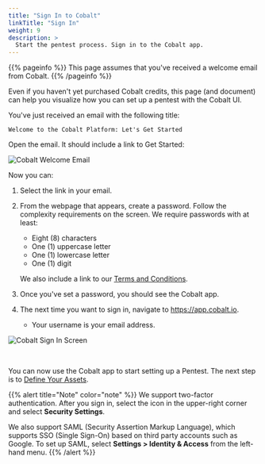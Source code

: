 ```yaml
---
title: "Sign In to Cobalt"
linkTitle: "Sign In"
weight: 9
description: >
  Start the pentest process. Sign in to the Cobalt app.
---
```


{{% pageinfo %}}
This page assumes that you've received a welcome email from Cobalt.
{{% /pageinfo %}}

Even if you haven't yet purchased Cobalt credits, this page (and document)
can help you visualize how you can set up a pentest with the Cobalt UI.

You've just received an email with the following title:

```
Welcome to the Cobalt Platform: Let's Get Started
```

Open the email. It should include a link to Get Started:

![Cobalt Welcome Email](/WelcomeEmail.png "Get Started")

Now you can:

1. Select the link in your email.

1. From the webpage that appears, create a password. Follow the complexity
   requirements on the screen. We require passwords with at least:
   - Eight (8) characters
   - One (1) uppercase letter
   - One (1) lowercase letter
   - One (1) digit

   We also include a link to our [Terms and Conditions](https://cobalt.io/terms/general).

1. Once you've set a password, you should see the Cobalt app.

1. The next time you want to sign in, navigate to https://app.cobalt.io.
   - Your username is your email address.

![Cobalt Sign In Screen](/SignIn.png "sign in")

<br>

You can now use the Cobalt app to start setting up a Pentest. The next step is
to [Define Your Assets](../assets).

{{% alert title="Note" color="note" %}}
We support two-factor authentication. After you sign in, select the icon in the upper-right
corner and select **Security Settings**.

We also support SAML (Security Assertion Markup Language), which supports SSO
(Single Sign-On) based on third party accounts such as Google. To set up SAML,
select **Settings > Identity & Access** from the left-hand menu.
{{% /alert %}}

